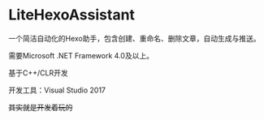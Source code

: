 # LiteHexoAssistant
一个简洁自动化的Hexo助手，包含创建、重命名、删除文章，自动生成与推送。


需要Microsoft .NET Framework 4.0及以上。

基于C++/CLR开发

开发工具：Visual Studio 2017

~~其实就是开发着玩的~~
